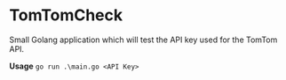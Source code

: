 # TomTomCheck
Small Golang application which will test the API key used for the TomTom API.

**Usage**
``` go run .\main.go <API Key> ```
